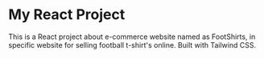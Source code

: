# My React Project

This is a React project about e-commerce website named as FootShirts, in specific website for selling football t-shirt's online. Built with Tailwind CSS.
